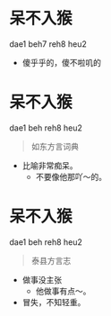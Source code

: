# 呆不入猴
dae1 beh7 reh8 heu2
- 傻乎乎的，傻不啦叽的

# 呆不入猴
dae1 beh reh8 heu2
> 如东方言词典
- 比喻非常痴呆。
  - 不要像他那吖～的。

# 呆不入猴
dae1 beh reh8 heu2
> 泰县方言志
- 做事没主张
  - 他做事有点～。
- 冒失，不知轻重。
